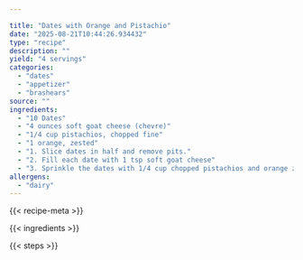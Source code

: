 ```yaml
---

title: "Dates with Orange and Pistachio"
date: "2025-08-21T10:44:26.934432"
type: "recipe"
description: ""
yield: "4 servings"
categories:
  - "dates"
  - "appetizer"
  - "brashears"
source: ""
ingredients:
  - "10 Dates"
  - "4 ounces soft goat cheese (chevre)"
  - "1/4 cup pistachios, chopped fine"
  - "1 orange, zested"
  - "1. Slice dates in half and remove pits."
  - "2. Fill each date with 1 tsp soft goat cheese"
  - "3. Sprinkle the dates with 1/4 cup chopped pistachios and orange zest"
allergens:
  - "dairy"
---
```


{{< recipe-meta >}}

{{< ingredients >}}

{{< steps >}}
